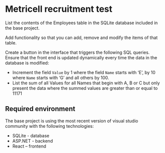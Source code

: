 # Metricell recruitment test

List the contents of the Employees table in the SQLite database included in the base project.

Add functionality so that you can add, remove and modify the items of that table.

Create a button in the interface that triggers the following SQL queries. Ensure that the front end is updated dynamically every time the data in the database is modified:
- Increment the field `Value` by 1 where the field `Name` starts with ‘E’, by 10 where `Name` starts with ‘G’ and all others by 100.
- List the sum of all Values for all Names that begin with A, B or C but only present the data where the summed values are greater than or equal to 11171

## Required environment

The base project is using the most recent version of visual studio community with the following technologies: 

- SQLite - database 
- ASP.NET - backend 
- React – frontend 
